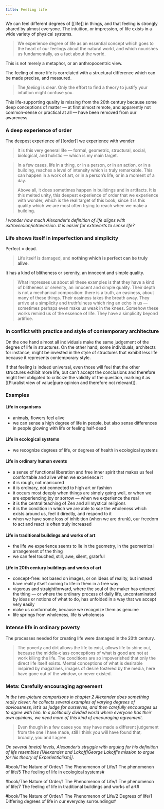 ```yaml
---
title: Feeling life
---
```


We can feel different degrees of [[life]] in things, and that feeling is strongly shared by almost everyone. The intuition, or impression, of life exists in a wide variety of physical systems. 

> We experience degree of life as an essential concept which goes to the heart of our feelings about the natural world, and which nourishes us fundamentally, as a fact about the world.

This is not merely a metaphor, or an anthropocentric view.

The feeling of more life is correlated with a structural difference which can be made precise, and measured.

> The *feeling* is clear. Only the effort to find a theory to justify your intuition might confuse you.

This life-supporting quality is missing from the 20th century because some deep conceptions of matter — at first almost remote, and apparently not common-sense or practical at all — have been removed from our awareness.

### A deep experience of order
The deepest experience of [[order]] we experience with wonder

> It is this very general life — formal, geometric, structural, social, biological, and holistic — which is my main target.

> In a few cases, life in a thing, or in a person, or in an action, or in a building, reaches a level of intensity which is truly remarkable. This can happen in a work of art, or in a person’s life, or in a moment of a day.
> 
> Above all, it does sometimes happen in buildings and in artifacts. It is this melted unity, this deepest experience of order that we experience with wonder, which is the real target of this book, since it is this quality which we are most often trying to reach when we make a building.

*I wonder how much Alexander’s definition of life aligns with extroversion/introversion. It is easier for extroverts to sense life?*

### Life shows itself in imperfection and simplicity
Perfect = dead.

> Life itself is damaged, and **nothing which is perfect can be truly alive**.

It has a kind of blitheness or serenity, an innocent and simple quality.

> What impresses us about all these examples is that they have a kind of blitheness or serenity, an innocent and simple quality. Their depth is not a mechanical composition: there is a truth, an easiness, about many of these things. Their easiness takes the breath away. They arrive at a simplicity and truthfulness which ring an echo in us — sometimes perhaps even make us weak in the knees. Somehow these works remind us of the essence of life. They have a simplicity beyond artifice.

### In conflict with practice and style of contemporary architecture
On the one hand almost all individuals make the same judgement of the degree of life in structures. On the other hand, some individuals, architects for instance, might be invested in the style of structures that exhibit less life because it represents contemporary style.

If that feeling is indeed universal, even those will feel that the other structures exhibit more life, but can’t accept the conclusions and therefore might feel obligated to criticize the validity of the question, marking it as [[Pluralist view of value|pure opinion and therefore not relevant]].

### Examples

#### Life in organisms
- animals, flowers feel alive
- we can sense a high degree of life in people, but also sense differences in people glowing with life or feeling half-dead

#### Life in ecological systems
- we recognize degrees of life, or degrees of health in ecological systems

#### Life in ordinary human events
- a sense of functional liberation and free inner spirit that makes us feel comfortable and alive when we experience it
- it is rough, not manicured
- it is ordinary, not connected to high art or fashion
- it occurs most deeply when things are simply going well, or when we are experiencing joy or sorrow — when we experience the real
- it is the central teaching of Zen and all mystical religions
- it is the condition in which we are able to *see* the wholeness which exists around us, feel it directly, and respond to it
- when we have some loss of inhibition (when we are drunk), our freedom to act and react is often truly increased

#### Life in traditional buildings and works of art
- the life we experience seems to lie in the geometry, in the geometrical arrangement of the thing
- we can feel touched, still, awe, silent, grateful

#### Life in 20th century buildings and works of art
- concept-free: not based on images, or on ideas of reality, but instead have reality itself coming to life in them in a free way
- vigorous and straightforward, where the soul of the maker has entered the thing — or where the ordinary process of daily life, uncontaminated by ideas or notions of what to do, has unfolded in a way that we accept very easily
- make us conformable, because we recognize them as genuine
- life springs from wholeness, life *is* wholeness

### Intense life in ordinary poverty
The processes needed for creating life were damaged in the 20th century.

> The poverty and dirt allows the life to exist, allows life to shine out, because the middle-class conceptions of what is good are not at work killing the life. The conditions are so impoverished that only the direct life itself exists. Mental conceptions of what is desirable inspired by magazines, images of desire fostered by the media, here have gone out of the window, or never existed.

### Meta: Carefully encouraging agreement
*In the two-picture comparisons in chapter 2 Alexander does something really clever: he collects several examples of varying degrees of obviousness, let’s us judge for ourselves, and then carefully encourages us to agree with him. In a politically divided world where everyone has their own opinions, we need more of this kind of encouraging agreement.*

> Even though in a few cases you may have made a different judgement from the one I have made, still I think you will have found that, broadly, you and I agree.

*On several (meta) levels, Alexander’s struggle with arguing for his definition of life resembles [[Alexander and Lakoff|George Lakoff’s mission to argue for his theory of Experientialism]].*


#book/The Nature of Order/1 The Phenomenon of Life/1 The phenomenon of life/5 The feeling of life in ecological systems#

#book/The Nature of Order/1 The Phenomenon of Life/1 The phenomenon of life/7 The feeling of life in traditional buildings and works of art#

#book/The Nature of Order/1 The Phenomenon of Life/2 Degrees of life/1 Differing degrees of life in our everyday surroundings#